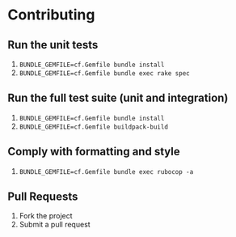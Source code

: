 # Contributing

## Run the unit tests

1. `BUNDLE_GEMFILE=cf.Gemfile bundle install`
1. `BUNDLE_GEMFILE=cf.Gemfile bundle exec rake spec`

## Run the full test suite (unit and integration)

1. `BUNDLE_GEMFILE=cf.Gemfile bundle install`
1. `BUNDLE_GEMFILE=cf.Gemfile buildpack-build`

## Comply with formatting and style

1. `BUNDLE_GEMFILE=cf.Gemfile bundle exec rubocop -a`

## Pull Requests

1. Fork the project
1. Submit a pull request
